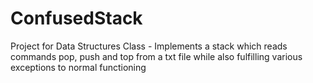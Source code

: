 # ConfusedStack
Project for Data Structures Class - Implements a stack which reads commands pop, push and top from a txt file while also fulfilling various exceptions to normal functioning
